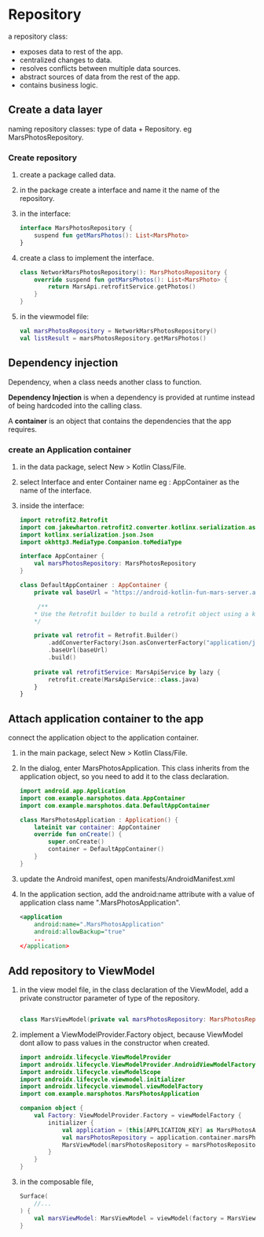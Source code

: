 # **Repository**

a repository class:

* exposes data to rest of the app.
* centralized changes to data.
* resolves conflicts between multiple data sources.
* abstract sources of data from the rest of the app.
* contains business logic.

## Create a data layer

naming repository classes: type of data + Repository.
eg MarsPhotosRepository.

### Create repository

1. create a package called data.
2. in the package create a interface and name it the name of the repository.
3. in the interface:

    ```kotlin
    interface MarsPhotosRepository {
        suspend fun getMarsPhotos(): List<MarsPhoto>
    }

    ```

4. create a class to implement the interface.

    ```kotlin
    class NetworkMarsPhotosRepository(): MarsPhotosRepository {
        override suspend fun getMarsPhotos(): List<MarsPhoto> {
            return MarsApi.retrofitService.getPhotos()
        }
    }
    ```

5. in the viewmodel file:

    ```kotlin
    val marsPhotosRepository = NetworkMarsPhotosRepository()
    val listResult = marsPhotosRepository.getMarsPhotos()
    ```

## Dependency injection

Dependency, when a class needs another class to function.

**Dependency Injection** is when a dependency is provided at runtime instead of being hardcoded into the calling class.

A **container** is an object that contains the dependencies that the app requires.

### create an Application container

1. in the data package, select New > Kotlin Class/File.
2. select Interface and enter Container name eg : AppContainer as the name of the interface.
3. inside the interface:

    ```kotlin
    import retrofit2.Retrofit
    import com.jakewharton.retrofit2.converter.kotlinx.serialization.asConverterFactory
    import kotlinx.serialization.json.Json
    import okhttp3.MediaType.Companion.toMediaType

    interface AppContainer {
        val marsPhotosRepository: MarsPhotosRepository
    }

    class DefaultAppContainer : AppContainer {
        private val baseUrl = "https://android-kotlin-fun-mars-server.appspot.com"

         /**
        * Use the Retrofit builder to build a retrofit object using a kotlinx.serialization converter
        */

        private val retrofit = Retrofit.Builder()
            .addConverterFactory(Json.asConverterFactory("application/json".toMediaType()))
            .baseUrl(baseUrl)
            .build()
        
        private val retrofitService: MarsApiService by lazy {
            retrofit.create(MarsApiService::class.java)
        }
    }
    ```

## Attach application container to the app

connect the application object to the application container.

1. in the main package, select New > Kotlin Class/File.

2. In the dialog, enter MarsPhotosApplication. This class inherits from the application object, so you need to add it to the class declaration.

    ```kotlin
    import android.app.Application
    import com.example.marsphotos.data.AppContainer
    import com.example.marsphotos.data.DefaultAppContainer

    class MarsPhotosApplication : Application() {
        lateinit var container: AppContainer
        override fun onCreate() {
            super.onCreate()
            container = DefaultAppContainer()
        }
    }
    ```

3. update the Android manifest, open manifests/AndroidManifest.xml

4. In the application section, add the android:name attribute with a value of application class name ".MarsPhotosApplication".

    ```xml
    <application
        android:name=".MarsPhotosApplication"
        android:allowBackup="true"
        ...
    </application>
    ```

## Add repository to ViewModel

1. in the view model file, in the class declaration of the ViewModel, add a private constructor parameter of type of the repository.

    ```kotlin

    class MarsViewModel(private val marsPhotosRepository: MarsPhotosRepository) {}
    ```

2. implement a ViewModelProvider.Factory object, because ViewModel dont allow to pass values in the constructor when created.

    ```kotlin
    import androidx.lifecycle.ViewModelProvider
    import androidx.lifecycle.ViewModelProvider.AndroidViewModelFactory.Companion.APPLICATION_KEY
    import androidx.lifecycle.viewModelScope
    import androidx.lifecycle.viewmodel.initializer
    import androidx.lifecycle.viewmodel.viewModelFactory
    import com.example.marsphotos.MarsPhotosApplication

    companion object {
        val Factory: ViewModelProvider.Factory = viewModelFactory {
            initializer {
                val application = (this[APPLICATION_KEY] as MarsPhotosApplication)
                val marsPhotosRepository = application.container.marsPhotosRepository
                MarsViewModel(marsPhotosRepository = marsPhotosRepository)
            }
        }
    }
    ```

3. in the composable file,

    ```kotlin
    Surface(
        //...
    ) {
        val marsViewModel: MarsViewModel = viewModel(factory = MarsViewModel.Factory)
    }
    ```
